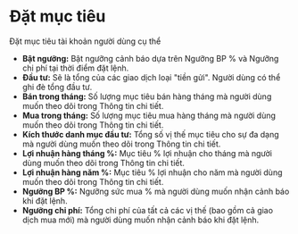 # **Đặt mục tiêu**

Đặt mục tiêu tài khoản người dùng cụ thể

- **Bật ngưỡng:** Bật ngưỡng cảnh báo dựa trên Ngưỡng BP % và Ngưỡng chi phí tại thời điểm đặt lệnh.
- **Đầu tư:** Sẽ là tổng của các giao dịch loại "tiền gửi". Người dùng có thể ghi đè tổng đầu tư.
- **Bán trong tháng:** Số lượng mục tiêu bán hàng tháng mà người dùng muốn theo dõi trong Thông tin chi tiết.
- **Mua trong tháng:** Số lượng mục tiêu mua hàng tháng mà người dùng muốn theo dõi trong Thông tin chi tiết.
- **Kích thước danh mục đầu tư:** Tổng số vị thế mục tiêu cho sự đa dạng mà người dùng muốn theo dõi trong Thông tin chi tiết.
- **Lợi nhuận hàng tháng %:** Mục tiêu % lợi nhuận cho tháng mà người dùng muốn theo dõi trong Thông tin chi tiết.
- **Lợi nhuận hàng năm %:** Mục tiêu % lợi nhuận cho năm mà người dùng muốn theo dõi trong Thông tin chi tiết.
- **Ngưỡng BP %:** Ngưỡng sức mua % mà người dùng muốn nhận cảnh báo khi đặt lệnh.
- **Ngưỡng chi phí:** Tổng chi phí của tất cả các vị thế (bao gồm cả giao dịch mua mới) mà người dùng muốn nhận cảnh báo khi đặt lệnh.

